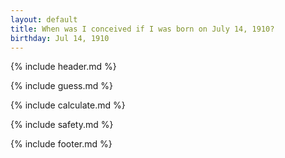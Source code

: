 ```yaml
---
layout: default
title: When was I conceived if I was born on July 14, 1910?
birthday: Jul 14, 1910
---
```


{% include header.md %}

{% include guess.md %}

{% include calculate.md %}

{% include safety.md %}

{% include footer.md %}



